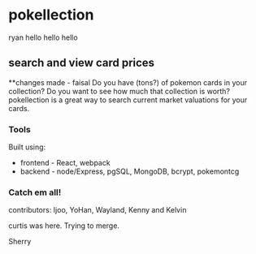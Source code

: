 # pokellection

ryan hello hello hello

## search and view card prices
**changes made - faisal
Do you have (tons?) of pokemon cards in your collection? Do you want to see how much that collection is worth? pokellection is a great way to search current market valuations for your cards.

### Tools

Built using:

- frontend - React, webpack
- backend - node/Express, pgSQL, MongoDB, bcrypt, pokemontcg

### Catch em all!

contributors: Ijoo, YoHan, Wayland, Kenny and Kelvin

curtis was here. Trying to merge.

Sherry